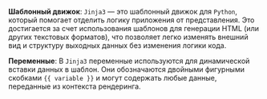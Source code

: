 <p><strong>Шаблонный движок</strong>: <code>Jinja3</code> — это шаблонный движок для <code>Python</code>,
который помогает отделить логику приложения от представления.
Это достигается за счет использования шаблонов для генерации HTML (или других текстовых форматов),
что позволяет легко изменять внешний вид и структуру выходных данных без изменения логики кода.</p>
<p><strong>Переменные</strong>: В <code>Jinja3</code> переменные используются для динамической вставки данных в шаблон.
Они обозначаются двойными фигурными скобками <code>{{ variable }}</code>
и могут содержать любые данные, переданные из контекста рендеринга.</p>